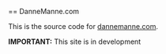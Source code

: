 == DanneManne.com

This is the source code for [dannemanne.com](http://dannemanne.com).

**IMPORTANT:** This site is in development
